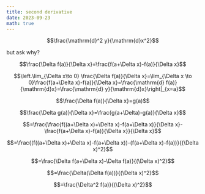 ```yaml
---
title: second derivative
date: 2023-09-23
math: true
---
```

$$\frac{\mathrm{d}^2 y}{\mathrm{d}x^2}$$

but ask why?

$$\frac{\Delta f(a)}{\Delta x}=\frac{f(a+\Delta x)-f(a)}{\Delta x}$$


$$\left.\lim_{\Delta x\to 0}
\frac{\Delta f(a)}{\Delta x}=\lim_{\Delta x \to 0}\frac{f(a+\Delta x)-f(a)}{\Delta x}=\frac{\mathrm{d} f(a)}{\mathrm{d}x}=\frac{\mathrm{d} y}{\mathrm{d}x}\right|_{x=a}$$

$$\frac{\Delta f(a)}{\Delta x}=g(a)$$

$$\frac{\Delta g(a)}{\Delta x}=\frac{g(a+\Delta)-g(a)}{\Delta x}$$

$$=\frac{\frac{f((a+\Delta x)+\Delta x)-f(a+\Delta x)}{\Delta x}-\frac{f(a+\Delta x)-f(a)}{\Delta x}}{\Delta x}$$

$$=\frac{(f((a+\Delta x)+\Delta x)-f(a+\Delta x))-(f(a+\Delta x)-f(a))}{(\Delta x)^2}$$

$$=\frac{\Delta f(a+\Delta x)-\Delta f(a)}{(\Delta x)^2}$$

$$=\frac{\Delta(\Delta f(a))}{(\Delta x)^2}$$

$$=\frac{\Delta^2 f(a)}{(\Delta x)^2}$$

